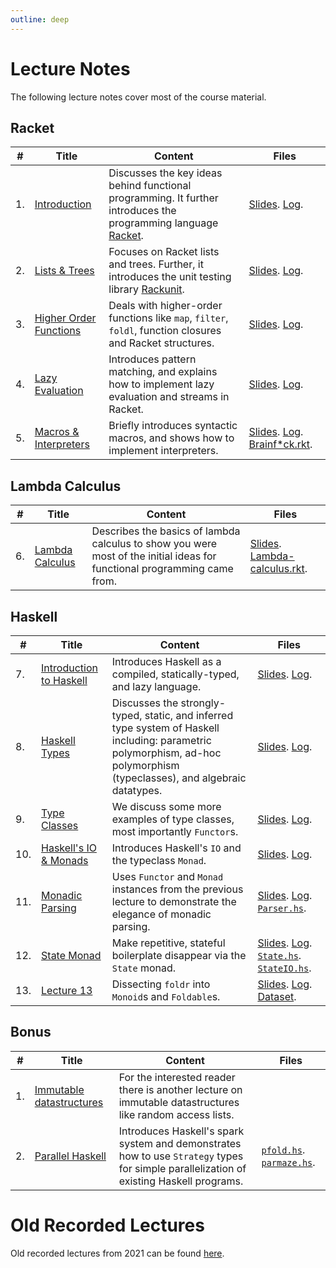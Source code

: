 ```yaml
---
outline: deep
---
```

# Lecture Notes

The following lecture notes cover most of the course material.

## Racket

| # | Title | Content | Files |
|-|-|-|-|
|1. | [Introduction](lecture01) | Discusses the key ideas behind functional programming. It further introduces the programming language [Racket](https://racket-lang.org/).  | [Slides](/slides/lecture01.pdf).  [Log](/code/lecture01.rkt).  |
| 2. | [Lists & Trees](lecture02) | Focuses on Racket lists and trees. Further, it introduces the unit testing library [Rackunit](https://docs.racket-lang.org/rackunit/index.html). | [Slides](/slides/lecture02.pdf).  [Log](/code/lecture02.rkt).|
| 3. | [Higher Order Functions](lecture03) | Deals with higher-order functions like `map`, `filter`, `foldl`, function closures and Racket structures.| [Slides](/slides/lecture03.pdf).  [Log](/code/lecture03.rkt).|
| 4. | [Lazy Evaluation](lecture04) | Introduces pattern matching, and explains how to implement lazy evaluation and streams in Racket. | [Slides](/slides/lecture04.pdf).  [Log](/code/lecture04.rkt).|
| 5. | [Macros & Interpreters](lecture05) | Briefly introduces syntactic macros, and shows how to implement interpreters. | [Slides](/slides/lecture05.pdf).  [Log](/code/lecture05.rkt).  [Brainf*ck.rkt](/code/lecture05-brainfuck.rkt). |

## Lambda Calculus

| # | Title | Content | Files |
|-|-|-|-|
| 6. | [Lambda Calculus](lecture06) | Describes the basics of lambda calculus to show you were most of the initial ideas for functional programming came from. | [Slides](/slides/lecture06.pdf).  [Lambda-calculus.rkt](/code/lambda-calculus.rkt). |

## Haskell

| # | Title | Content | Files |
|-|-|-|-|
|  7. | [Introduction to Haskell](lecture07) | Introduces Haskell as a compiled, statically-typed, and lazy language. | [Slides](/slides/lecture07.pdf).  [Log](/code/lecture07.hs). |
|  8. | [Haskell Types](lecture08) | Discusses the strongly-typed, static, and inferred type system of Haskell including: parametric polymorphism, ad-hoc polymorphism (typeclasses), and algebraic datatypes. | [Slides](/slides/lecture08.pdf).  [Log](/code/lecture08.hs). |
|  9. | [Type Classes](lecture09) | We discuss some more examples of type classes, most importantly `Functor`s. | [Slides](/slides/lecture09.pdf).  [Log](/code/lecture09.hs).|
| 10. | [Haskell's IO & Monads](lecture10) | Introduces Haskell's `IO` and the typeclass `Monad`. | [Slides](/slides/lecture10.pdf).  [Log](/code/lecture10.hs).|
| 11. | [Monadic Parsing](lecture11) | Uses `Functor` and `Monad` instances from the previous lecture to demonstrate the elegance of monadic parsing. | [Slides](/slides/lecture11.pdf).  [Log](/code/lecture11.hs).  [`Parser.hs`](/code/Parser.hs). |
| 12. | [State Monad](lecture12) | Make repetitive, stateful boilerplate disappear via the `State` monad. | [Slides](/slides/lecture12.pdf).  [Log](/code/lecture12.hs).  [`State.hs`](/code/State.hs).  [`StateIO.hs`](/code/StateIO.hs). |
| 13. | [Lecture 13](lecture13) | Dissecting `foldr` into `Monoid`s and `Foldable`s. | [Slides](/slides/lecture13.pdf).  [Log](/code/lecture13.hs).  [Dataset](/code/FUP-hw.csv). |

## Bonus

| # | Title | Content | Files |
|-|-|-|-|
| 1. | [Immutable datastructures](bonus_immutable) | For the interested reader there is another lecture on immutable datastructures like random access lists. |
| 2. | [Parallel Haskell](bonus_parallel) | Introduces Haskell's spark system and demonstrates how to use `Strategy` types for simple parallelization of existing Haskell programs. | [`pfold.hs`](/code/pfold.hs).  [`parmaze.hs`](/code/parmaze.hs).|


# Old Recorded Lectures

Old recorded lectures from 2021 can be found [here](https://cw.fel.cvut.cz/b202/courses/fup/lectures/start).


